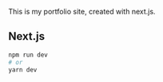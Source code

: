 This is my portfolio site, created with next.js.

## Next.js

```bash
npm run dev
# or
yarn dev
```
